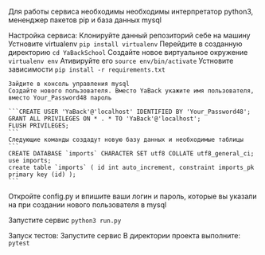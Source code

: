 Для работы сервиса необходимы необходимы интерпретатор python3, мененджер пакетов pip и база данных mysql

Настройка сервиса:
    Клонируйте данный репозиторий себе на машину
    Устновите virtualenv
    ```pip install virtualenv```
    Перейдите в созданную директорию
    ```cd YaBackSchool```
    Создайте новое виртуальное окружение
    ```virtualenv env```
    Ативируйте его
    ```source env/bin/activate```
    Устновите зависимости
    ```pip install -r requirements.txt```
    
    Зайдите в консоль управления mysql
    Создайте нового пользователя. Вместо YaBack укажите имя пользователя, вместо Your_Password48 пароль
    
    ```CREATE USER 'YaBack'@'localhost' IDENTIFIED BY 'Your_Password48';
    GRANT ALL PRIVILEGES ON * . * TO 'YaBack'@'localhost';
    FLUSH PRIVILEGES;
    ```
    Следующие команды создадут новую базу данных и необходимые таблицы 
    ```
    CREATE DATABASE `imports` CHARACTER SET utf8 COLLATE utf8_general_ci;
    use imports;
    create table `imports` ( id int auto_increment, constraint imports_pk primary key (id) );
    ```
   Откройте config.py и впишите ваши логин и пароль, которые вы указали на при создании нового пользователя в mysql
   
   Запустите сервис
   ```python3 run.py```
   
Запуск тестов:
    Запустите сервис
    В директории проекта выполните:
    ```pytest```